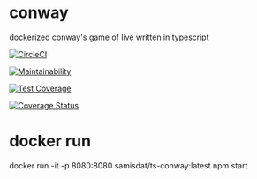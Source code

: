 # conway

dockerized conway's game of live written in typescript

[![CircleCI](https://circleci.com/gh/Samisdat/ts-conway.svg?style=svg)](https://circleci.com/gh/Samisdat/conway)

[![Maintainability](https://api.codeclimate.com/v1/badges/e56ebc70c3784ddc4719/maintainability)](https://codeclimate.com/github/Samisdat/ts-conway/maintainability)

[![Test Coverage](https://api.codeclimate.com/v1/badges/e56ebc70c3784ddc4719/test_coverage)](https://codeclimate.com/github/Samisdat/ts-conway/test_coverage)

[![Coverage Status](https://coveralls.io/repos/github/Samisdat/ts-conway/badge.svg?branch=develop)](https://coveralls.io/github/Samisdat/ts-conway?branch=develop)

# docker run

docker run -it  -p 8080:8080 samisdat/ts-conway:latest npm start
